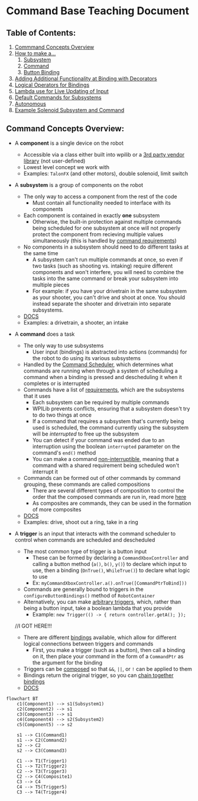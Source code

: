 # Command Base Teaching Document

## Table of Contents:

1. [Commmand Concepts Overview](#command-concepts-overview)
2. [How to make a...](#how-to-make-a)
    1. [Subsystem](#subsystem)
    2. [Command](#command)
    3. [Button Binding](#button-binding)
3. [Adding Additional Functionality at Binding with Decorators]()
4. [Logical Operators for Bindings](#logical-operators-for-bindings)
5. [Lambda use for Live Updating of Input]()
6. [Default Commands for Subsystems](#default-commands-for-subsystems)
7. [Autonomous](#autonomous)
8. [Example Solenoid Subsystem and Command](#example-solenoid-subsystem-and-command)

## Command Concepts Overview:

- A **component** is a single device on the robot
    - Accessible via a class either built into wpilib or a [3rd party vendor library](wpilib_reference#3rd-party-vendor-libraries) (not user-defined)
    - Lowest level concept we work with
    - Examples: `TalonFX` (and other motors), double solenoid, limit switch
- A **subsystem** is a group of components on the robot
    - The only way to access a component from the rest of the code
        - Must contain all functionality needed to interface with its components
    - Each component is contained in exactly **one** subsystem
        - Otherwise, the built-in protection against multiple commands being scheduled for one subsystem at once will not properly protect the component from recieving multiple values simultaneously (this is handled by [command requirements](https://docs.wpilib.org/en/stable/docs/software/commandbased/commands.html#getrequirements))
    - No components in a subsystem should need to do different tasks at the same time
        - A subsystem can't run multiple commands at once, so even if two tasks (such as shooting vs. intaking) require different components and won't interfere, you will need to combine the tasks into the same command or break your subsystem into multiple pieces
        - For example: if you have your drivetrain in the same subsystem as your shooter, you can't drive and shoot at once. You should instead separate the shooter and drivetrain into separate subsystems.
    - [DOCS](https://docs.wpilib.org/en/stable/docs/software/commandbased/subsystems.html)
    - Examples: a drivetrain, a shooter, an intake
- A **command** does a task
    - The only way to use subsystems
        - User input (bindings) is abstracted into actions (commands) for the robot to do using its various subsystems
    - Handled by the [Command Scheduler](https://docs.wpilib.org/en/stable/docs/software/commandbased/command-scheduler.html), which determines what commands are running when through a system of scheduling a command when a binding is pressed and descheduling it when it completes or is interrupted
    - Commands have a list of [requirements](https://docs.wpilib.org/en/stable/docs/software/commandbased/commands.html#getrequirements), which are the subsystems that it uses
        - Each subsystem can be required by multiple commands
        - WPILib prevents conflicts, ensuring that a subsystem doesn't try to do two things at once
        - If a command that requires a subsystem that's currently being used is scheduled, the command currently using the subsystem will be *interrupted* to free up the subsystem
        - You can detect if your command was ended due to an interruption using the boolean `interrupted` parameter on the command's `end()` method 
        - You can make a command [non-interruptible](https://docs.wpilib.org/en/stable/docs/software/commandbased/commands.html#getinterruptionbehavior), meaning that a command with a shared requirement being scheduled won't interrupt it
    - Commands can be formed out of other commands by command grouping, these commands are called compositions
        - There are several different types of composition to control the order that the composed commands are run in, read more [here](https://docs.wpilib.org/en/stable/docs/software/commandbased/command-compositions.html)
        - As composites are commands, they can be used in the formation of more composites
    - [DOCS](https://docs.wpilib.org/en/stable/docs/software/commandbased/commands.html)
    - Examples: drive, shoot out a ring, take in a ring
- A **trigger** is an input that interacts with the command scheduler to control when commands are scheduled and descheduled
    - The most common type of trigger is a button input
        - These can be formed by declaring a `CommandXboxController` and calling a button method (`a()`, `b()`, `y()`) to declare which input to use, then a binding (`OnTrue()`, `WhileTrue()`) to declare what logic to use
        - Ex: `myCommandXboxController.a().onTrue([CommandPtrToBind]))`
    - Commands are generally bound to triggers in the `configureButtonBindings()` method of `RobotContainer`
    - Alternatively, you can make [arbitrary triggers](https://docs.wpilib.org/en/stable/docs/software/commandbased/binding-commands-to-triggers.html#arbitrary-triggers), which, rather than being a button input, take a boolean lambda that you provide
        - Example: `new Trigger(() -> { return controller.getA(); });`

    //I GOT HERE!!!
    - There are different [bindings](https://docs.wpilib.org/en/stable/docs/software/commandbased/binding-commands-to-triggers.html#trigger-bindings) available, which allow for different logical connections between triggers and commands
        - First, you make a trigger (such as a button), then call a binding on it, then place your command in the form of a `CommandPtr` as the argument for the binding
    - Triggers can be [composed](https://docs.wpilib.org/en/stable/docs/software/commandbased/binding-commands-to-triggers.html#composing-triggers) so that `&&`, `||`, or `!` can be applied to them
    - Bindings return the original trigger, so you can [chain together bindings](https://docs.wpilib.org/en/stable/docs/software/commandbased/binding-commands-to-triggers.html#chaining-calls)
    - [DOCS](https://docs.wpilib.org/en/stable/docs/software/commandbased/binding-commands-to-triggers.html)

```mermaid
flowchart BT
    c1(Component1) --> s1(Subsystem1)
    c2(Component2) --> s1
    c3(Component3) --> s1
    c4(Component4) --> s2(Subsystem2)
    c5(Component5) --> s2

    s1 --> C1(Command1)
    s1 --> C2(Command2)
    s2 --> C2
    s2 --> C3(Command3)

    C1 --> T1(Trigger1)
    C1 --> T2(Trigger2)
    C2 --> T3(Trigger3)
    C2 --> C4(Composite1)
    C3 --> C4
    C4 --> T5(Trigger5)
    C3 --> T4(Trigger4)
```
